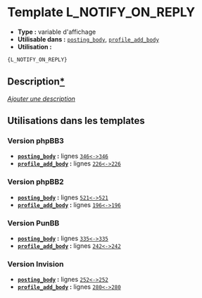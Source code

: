 # Template L_NOTIFY_ON_REPLY
* __Type :__ variable d'affichage
* __Utilisable dans :__ [`posting_body`](../tpl/posting_body.md#readme), [`profile_add_body`](../tpl/profile_add_body.md#readme)
* __Utilisation :__

```html
{L_NOTIFY_ON_REPLY}
```

## Description[*](https://fa-tvars.appspot.com/var/L_NOTIFY_ON_REPLY)
[*Ajouter une description*](https://fa-tvars.appspot.com/var/L_NOTIFY_ON_REPLY)

## Utilisations dans les templates

### Version phpBB3
* __[`posting_body`](../tpl/posting_body.md#readme) :__ lignes [`346`](../src/prosilver/posting_body.tpl#L346)[`<->`](../src/prosilver/posting_body.tpl#L346-L346)[`346`](../src/prosilver/posting_body.tpl#L346)
* __[`profile_add_body`](../tpl/profile_add_body.md#readme) :__ lignes [`226`](../src/prosilver/profile_add_body.tpl#L226)[`<->`](../src/prosilver/profile_add_body.tpl#L226-L226)[`226`](../src/prosilver/profile_add_body.tpl#L226)

### Version phpBB2
* __[`posting_body`](../tpl/posting_body.md#readme) :__ lignes [`521`](../src/subsilver/posting_body.tpl#L521)[`<->`](../src/subsilver/posting_body.tpl#L521-L521)[`521`](../src/subsilver/posting_body.tpl#L521)
* __[`profile_add_body`](../tpl/profile_add_body.md#readme) :__ lignes [`196`](../src/subsilver/profile_add_body.tpl#L196)[`<->`](../src/subsilver/profile_add_body.tpl#L196-L196)[`196`](../src/subsilver/profile_add_body.tpl#L196)

### Version PunBB
* __[`posting_body`](../tpl/posting_body.md#readme) :__ lignes [`335`](../src/punbb/posting_body.tpl#L335)[`<->`](../src/punbb/posting_body.tpl#L335-L335)[`335`](../src/punbb/posting_body.tpl#L335)
* __[`profile_add_body`](../tpl/profile_add_body.md#readme) :__ lignes [`242`](../src/punbb/profile_add_body.tpl#L242)[`<->`](../src/punbb/profile_add_body.tpl#L242-L242)[`242`](../src/punbb/profile_add_body.tpl#L242)

### Version Invision
* __[`posting_body`](../tpl/posting_body.md#readme) :__ lignes [`252`](../src/invision/posting_body.tpl#L252)[`<->`](../src/invision/posting_body.tpl#L252-L252)[`252`](../src/invision/posting_body.tpl#L252)
* __[`profile_add_body`](../tpl/profile_add_body.md#readme) :__ lignes [`280`](../src/invision/profile_add_body.tpl#L280)[`<->`](../src/invision/profile_add_body.tpl#L280-L280)[`280`](../src/invision/profile_add_body.tpl#L280)

